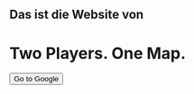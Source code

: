 ## Das ist die Website von
# Two Players. One Map.

<input type="button" onclick="location.href='http://google.com';" value="Go to Google" />
